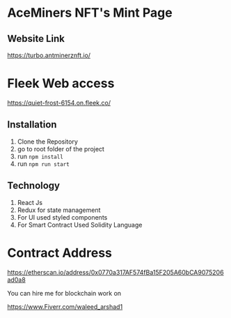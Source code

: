 # AceMiners NFT's Mint Page


## Website Link
https://turbo.antminerznft.io/


# Fleek Web access

https://quiet-frost-6154.on.fleek.co/

## Installation

1. Clone the Repository
2. go to root folder of the project
3. run ``` npm install ``` 
4. run ```npm run start ``` 


## Technology 

1. React Js
2. Redux for state management
3. For UI used styled components
4. For Smart Contract Used Solidity Language


# Contract Address

https://etherscan.io/address/0x0770a317AF574fBa15F205A60bCA9075206ad0a8

You can hire me for blockchain work on

https://www.Fiverr.com/waleed_arshad1

